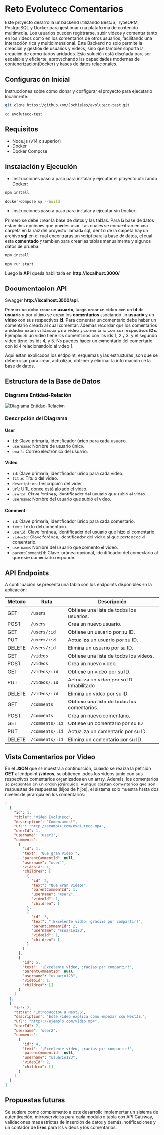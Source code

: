 # Reto Evolutecc Comentarios

Este proyecto desarrolla un backend utilizando NestJS, TypeORM, PostgreSQL y Docker para gestionar una plataforma de contenido multimedia. Los usuarios pueden registrarse, subir videos y comentar tanto en los videos como en los comentarios de otros usuarios, facilitando una interacción rica y multidimensional. Este Backend no solo permite la creación y gestión de usuarios y videos, sino que también soporta la creación de comentarios anidados. Esta solución está diseñada para ser escalable y eficiente, aprovechando las capacidades modernas de contenerización(Docker) y bases de datos relacionales.

## Configuración Inicial

Instrucciones sobre cómo clonar y configurar el proyecto para ejecutarlo localmente:
```bash
git clone https://github.com/JocMieles/evolutecc-test.git

cd evolutecc-test
```

## Requisitos

- Node.js (v14 o superior)
- Docker
- Docker Compose

## Instalación y Ejecución

- Instrucciones paso a paso para instalar y ejecutar el proyecto utilizando Docker:


```bash
npm install

docker-compose up --build

```
- Instrucciones paso a paso para instalar y ejecutar sin Docker:

Primero se debe crear la base de datos y las tablas. Para la base de datos estan dos opciones que puedes usar.
Las cuales se encuentran en una carpeta en la raiz del proyecto llamada sql, dentro de la carpeta hay un archivo **sql** en el cual encontraras un script para la base de datos, el cual esta **comentado** y tambien para crear las tablas manualmente y algunos datos de prueba.

```bash
npm install

npm run start
```
Luego la **API** queda habilitada en **http://localhost:3000/**

## Documentacion API 

Swagger **http://localhost:3000/api**.

Primero se debe crear un **usuario**, luego crear un video con un **id** de **usuario** y por ultimo se crean los **comentarios** asociando un **usuario** y un **video** con sus respectivos **Id**. Para comentar un comentario debe haber un comentario creado al cual comentar. Ademas recordar que los comentarios anidados estan validados para video y comentario con sus respectivos **IDs**.
Ejemplo:
Si un video tiene los comentarios con los ids 1, 2 y 3, y el segundo video tiene los ids 4, y 5. No puedes hacer un comentario del comentario con id 4 relacionandolo al video 1.

Aqui estan explicados los endpoint, esquemas y las estructuras json que se deben usar para crear, actualizar, obtener y eliminar la información de la base de datos.

## Estructura de la Base de Datos

### Diagrama Entidad-Relación

![Diagrama Entidad-Relación](Diagrama%20Entidad-Relacion.png)

### Descripción del Diagrama

#### User
- `id`: Clave primaria, identificador único para cada usuario.
- `username`: Nombre de usuario único.
- `email`: Correo electrónico del usuario.

#### Video
- `id`: Clave primaria, identificador único para cada video.
- `title`: Título del video.
- `description`: Descripción del video.
- `url`: URL donde está alojado el video.
- `userId`: Clave foránea, identificador del usuario que subió el video.
- `username`: Nombre del usuario que subió el video.

#### Comment
- `id`: Clave primaria, identificador único para cada comentario.
- `text`: Texto del comentario.
- `userId`: Clave foránea, identificador del usuario que hizo el comentario.
- `videoId`: Clave foránea, identificador del video al que pertenece el comentario.
- `username`: Nombre del usuario que comento el video.
- `parentCommentId`: Clave foránea opcional, identificador del comentario al que este comentario responde.

## API Endpoints

A continuación se presenta una tabla con los endpoints disponibles en la aplicación:

| Método | Ruta                    | Descripción                              |
|--------|-------------------------|------------------------------------------|
| GET    | `/users`                | Obtiene una lista de todos los usuarios. |
| POST   | `/users`                | Crea un nuevo usuario.                   |
| GET    | `/users/:id`            | Obtiene un usuario por su ID.            |
| PUT    | `/users/:id`            | Actualiza un usuario por su ID.          |
| DELETE | `/users/:id`            | Elimina un usuario por su ID.            |
| GET    | `/videos`               | Obtiene una lista de todos los videos.   |
| POST   | `/videos`               | Crea un nuevo video.                     |
| GET    | `/videos/:id`           | Obtiene un video por su ID.              |
| PUT    | `/videos/:id`           | Actualiza un video por su ID. Inhabilitado          |
| DELETE | `/videos/:id`           | Elimina un video por su ID.              |
| GET    | `/comments`             | Obtiene una lista de todos los comentarios. |
| POST   | `/comments`             | Crea un nuevo comentario.               |
| GET    | `/comments/:id`         | Obtiene un comentario por su ID.        |
| PUT    | `/comments/:id`         | Actualiza un comentario por su ID.      |
| DELETE | `/comments/:id`         | Elimina un comentario por su ID.        |


## Vista Comentarios por Video

En el **JSON** que se muestra a continuación, cuando se realiza la petición **GET** al endpoint **/videos**, se obtienen todos los videos junto con sus respectivos comentarios organizados en un array. Además, los comentarios se presentan en un orden jerárquico. Aunque existan comentarios que son respuestas de respuestas (hijos de hijos), el sistema solo muestra hasta dos niveles de jerarquía en los comentarios:

```json
[
  {
    "id": 1,
    "title": "Video Evolutecc",
    "description": "Comenzamos!",
    "url": "http://example.com/evolutecc.mp4",
    "userId": 1,
    "username": "user1",
    "comments": [
      {
        "id": 1,
        "text": "Que gran Video!",
        "parentCommentId": null,
        "username": "user1",
        "videoId": 1,
        "children": [
          {
            "id": 2,
            "text": "Que gran Video!",
            "parentCommentId": 1,
            "username": "user2",
            "videoId": 1,
            "children": []
          },
          {
            "id": 3,
            "text": "¡Excelente video, gracias por compartir!",
            "parentCommentId": 2,
            "username": "usuario123",
            "videoId": 1,
            "children": []
          }
        ]
      },
      {
        "id": 5,
        "text": "¡Excelente video, gracias por compartir!",
        "parentCommentId": null,
        "username": "usuario123",
        "videoId": 1,
        "children": []
      }
    ]
  },
  {
    "id": 2,
    "title": "Introducción a NestJS",
    "description": "Este video explica cómo empezar con NestJS.",
    "url": "https://ejemplo.com/video.mp4",
    "userId": 2,
    "username": "user2",
    "comments": [
      {
        "id": 4,
        "text": "¡Excelente video, gracias por compartir!",
        "parentCommentId": null,
        "username": "usuario123",
        "videoId": 2,
        "children": []
      }
    ]
  }
]
```

## Propuestas futuras

Se sugiere como complemento a este desarrollo implementar un sistema de autenticación, microservicios para cada modulo o tabla con API Gateway, validaciones mas estrictas de inserción de datos y demás, notificaciones y un contador de **likes** para los videos y los comentarios.